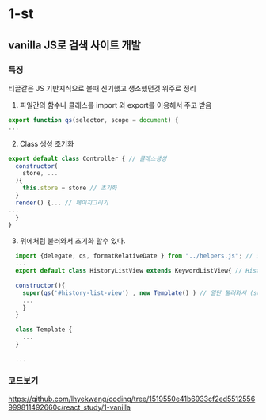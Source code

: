 # 1-st

## vanilla JS로 검색 사이트 개발

### 특징
티끌같은 JS 기반지식으로 볼때 신기했고 생소했던것 위주로 정리

1. 파일간의 함수나 클래스를 import 와 export를 이용해서 주고 받음 

```js
export function qs(selector, scope = document) {
...

```
2. Class 생성 초기화

```js
export default class Controller { // 클래스생성
  constructor( 
    store, ...
  ){
    this.store = store // 초기화
  }
  render() {... // 페이지그리기  
...
  }
}
```

3. 위에처럼 불러와서 초기화 할수 있다.

```js
  import {delegate, qs, formatRelativeDate } from "../helpers.js"; // 함수 불러 오고
  ...
  export default class HistoryListView extends KeywordListView{ // HistoryeListView 라는 애를 내보낼려고 할때 
  
  constructor(){
    super(qs('#history-list-view') , new Template() ) // 일단 불러와서 (super) 초기화함 (constructor)
    ...
    }
  }
  
  class Template {
    ...
  }   
  
  ...
```



### 코드보기
https://github.com/lhyekwang/coding/tree/1519550e41b6933cf2ed5512556999811492660c/react_study/1-vanilla 

